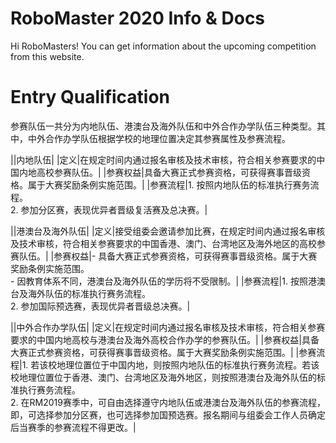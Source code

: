 # RoboMaster 2020 Info & Docs

Hi RoboMasters! You can get information about the upcoming competition from this website.

# Entry Qualification
参赛队伍一共分为内地队伍、港澳台及海外队伍和中外合作办学队伍三种类型。其中，中外合作办学队伍根据学校的地理位置决定其参赛属性及参赛流程。

||内地队伍|
|定义|在规定时间内通过报名审核及技术审核，符合相关参赛要求的中国内地高校参赛队伍。|
|参赛权益|具备大赛正式参赛资格，可获得赛事晋级资格。属于大赛奖励条例实施范围。|
|参赛流程|1. 按照内地队伍的标准执行赛务流程。<br/>2.	参加分区赛，表现优异者晋级复活赛及总决赛。|

||港澳台及海外队伍|
|定义|接受组委会邀请参加比赛，在规定时间内通过报名审核及技术审核，符合相关参赛要求的中国香港、澳门、台湾地区及海外地区的高校参赛队伍。|
|参赛权益|- 具备大赛正式参赛资格，可获得赛事晋级资格。属于大赛奖励条例实施范围。<br/>- 因教育体系不同，港澳台及海外队伍的学历将不受限制。|
|参赛流程|1. 按照港澳台及海外队伍的标准执行赛务流程。<br/>2.	参加国际预选赛，表现优异者晋级总决赛。|

||中外合作办学队伍|
|定义|在规定时间内通过报名审核及技术审核，符合相关参赛要求的中国内地高校与港澳台及海外高校合作办学的参赛队伍。|
|参赛权益|具备大赛正式参赛资格，可获得赛事晋级资格。属于大赛奖励条例实施范围。|
|参赛流程|1. 若该校地理位置位于中国内地，则按照内地队伍的标准执行赛务流程。若该校地理位置位于香港、澳门、台湾地区及海外地区，则按照港澳台及海外队伍的标准执行赛务流程。<br/>2.	在RM2019赛季中，可自由选择遵守内地队伍或港澳台及海外队伍的参赛流程，即，可选择参加分区赛，也可选择参加国预选赛。报名期间与组委会工作人员确定后当赛季的参赛流程不得更改。|
